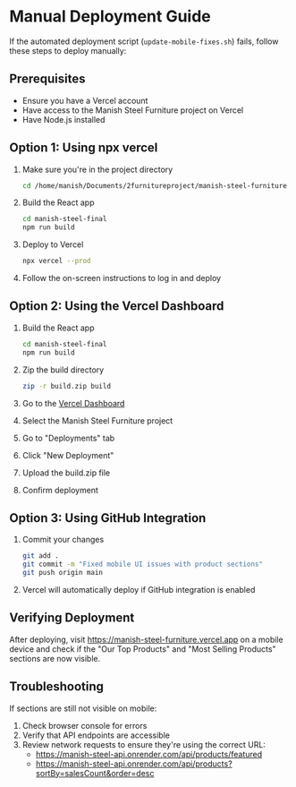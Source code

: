 # Manual Deployment Guide

If the automated deployment script (`update-mobile-fixes.sh`) fails, follow these steps to deploy manually:

## Prerequisites
- Ensure you have a Vercel account
- Have access to the Manish Steel Furniture project on Vercel
- Have Node.js installed

## Option 1: Using npx vercel

1. Make sure you're in the project directory
   ```bash
   cd /home/manish/Documents/2furnitureproject/manish-steel-furniture
   ```

2. Build the React app
   ```bash
   cd manish-steel-final
   npm run build
   ```

3. Deploy to Vercel
   ```bash
   npx vercel --prod
   ```

4. Follow the on-screen instructions to log in and deploy

## Option 2: Using the Vercel Dashboard

1. Build the React app
   ```bash
   cd manish-steel-final
   npm run build
   ```

2. Zip the build directory
   ```bash
   zip -r build.zip build
   ```

3. Go to the [Vercel Dashboard](https://vercel.com/dashboard)

4. Select the Manish Steel Furniture project

5. Go to "Deployments" tab

6. Click "New Deployment"

7. Upload the build.zip file

8. Confirm deployment

## Option 3: Using GitHub Integration

1. Commit your changes
   ```bash
   git add .
   git commit -m "Fixed mobile UI issues with product sections"
   git push origin main
   ```

2. Vercel will automatically deploy if GitHub integration is enabled

## Verifying Deployment

After deploying, visit https://manish-steel-furniture.vercel.app on a mobile device and check if the "Our Top Products" and "Most Selling Products" sections are now visible.

## Troubleshooting

If sections are still not visible on mobile:
1. Check browser console for errors
2. Verify that API endpoints are accessible
3. Review network requests to ensure they're using the correct URL:
   - https://manish-steel-api.onrender.com/api/products/featured
   - https://manish-steel-api.onrender.com/api/products?sortBy=salesCount&order=desc

